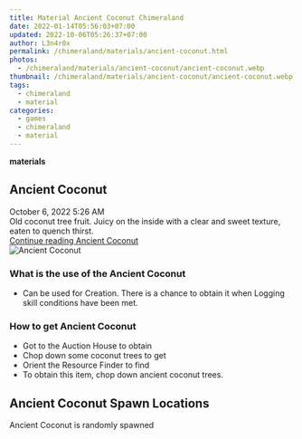 ```yaml
---
title: Material Ancient Coconut Chimeraland
date: 2022-01-14T05:56:03+07:00
updated: 2022-10-06T05:26:37+07:00
author: L3n4r0x
permalink: /chimeraland/materials/ancient-coconut.html
photos:
  - /chimeraland/materials/ancient-coconut/ancient-coconut.webp
thumbnail: /chimeraland/materials/ancient-coconut/ancient-coconut.webp
tags:
  - chimeraland
  - material
categories:
  - games
  - chimeraland
  - material
---
```


<link
  rel="stylesheet"
  href="https://rawcdn.githack.com/dimaslanjaka/Web-Manajemen/870a349/css/bootstrap-5-3-0-alpha3-wrapper.css"
/>
<section id="bootstrap-wrapper">
  <div data-bs-theme="dark">
    <div
      class="row g-0 border rounded overflow-hidden flex-md-row mb-4 shadow-sm position-relative bg-dark text-light"
    >
      <div class="col p-4 d-flex flex-column position-static">
        <strong class="d-inline-block mb-2 text-success">materials</strong>
        <h2 class="mb-0">Ancient Coconut</h2>
        <div class="mb-1 text-muted">October 6, 2022 5:26 AM</div>
        <div class="mb-2 border p-1">
          Old coconut tree fruit. Juicy on the inside with a clear and sweet
          texture, eaten to quench thirst.
        </div>
        <a
          href="/chimeraland/materials/ancient-coconut.html"
          class="stretched-link d-none text-primary"
          >Continue reading Ancient Coconut</a
        >
      </div>
      <div class="col-auto d-none d-md-block d-lg-block">
        <img
          src="https://www.webmanajemen.com/chimeraland/materials/ancient-coconut/ancient-coconut.webp"
          alt="Ancient Coconut"
        />
      </div>
    </div>
    <div class="row">
      <div class="col-lg-6 col-12 mb-2">
        <div class="card">
          <div class="card-body">
            <h3 class="card-title">What is the use of the Ancient Coconut</h3>
            <div class="card-text">
              <ul>
                <li>
                  Can be used for Creation. There is a chance to obtain it when
                  Logging skill conditions have been met.
                </li>
              </ul>
            </div>
          </div>
        </div>
      </div>
      <div class="col-lg-6 col-12 mb-2">
        <div class="card">
          <div class="card-body">
            <h3 class="card-title">How to get Ancient Coconut</h3>
            <div class="card-text">
              <ul>
                <li>Got to the Auction House to obtain</li>
                <li>Chop down some coconut trees to get</li>
                <li>Orient the Resource Finder to find</li>
                <li>To obtain this item, chop down ancient coconut trees.</li>
              </ul>
            </div>
          </div>
        </div>
      </div>
      <div class="col-12 mb-2">
        <h2>Ancient Coconut Spawn Locations</h2>
        <p>Ancient Coconut is randomly spawned</p>
      </div>
    </div>
  </div>
</section>